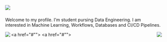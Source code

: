  <a href="#">
  <img align="center" src="https://github.com/timothynn/timothynn/blob/main/header.png">
</a>

##### 
Welcome to my profile. I'm student pursing Data Engineering. I am interested in Machine Learning, Workflows, Databases and CI/CD Pipelines. 


<a href="#"">
  <img align="left" src="https://github-readme-stats.vercel.app/api?username=timothynn&show_icons=false&layout=compact&hide_border=True&theme=github_dark&hide_title=true" />
</a><a href="#"">
  <img align="right" src="https://github-readme-stats.vercel.app/api/top-langs/?username=timothynn&layout=compact&hide_border=True&show_icons=true&theme=github_dark" />
</a>


<!--


[![Tim's GitHub stats](https://github-readme-stats.vercel.app/api?username=timothynn&show_icons=false&hide_border=True&theme=github_dark&hide_title=true)]() 
[![Languages](https://github-readme-stats.vercel.app/api/top-langs/?username=timothynn&layout=compact&hide_border=True&show_icons=true&theme=github_dark)]()

**timoluxinne/timoluxinne** is a ✨ _special_ ✨ repository because its `README.md` (this file) appears on your GitHub profile.
https://open.spotify.com/user/ekazfabw073ezlpum4qlcze2b?si=c0d2be08bd014fd3
Here are some ideas to get you started:

- 🔭 I’m currently working on ...
- 🌱 I’m currently learning ...
- 👯 I’m looking to collaborate on ...
- 🤔 I’m looking for help with ...
- 💬 Ask me about ...
- 📫 How to reach me: ...
- 😄 Pronouns: ...
- ⚡ Fun fact: ...
-->
